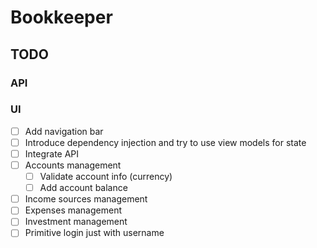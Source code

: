 # Bookkeeper

## TODO

### API

### UI

- [ ] Add navigation bar
- [ ] Introduce dependency injection and try to use view models for state
- [ ] Integrate API
- [ ] Accounts management
  - [ ] Validate account info (currency)
  - [ ] Add account balance
- [ ] Income sources management
- [ ] Expenses management
- [ ] Investment management
- [ ] Primitive login just with username
